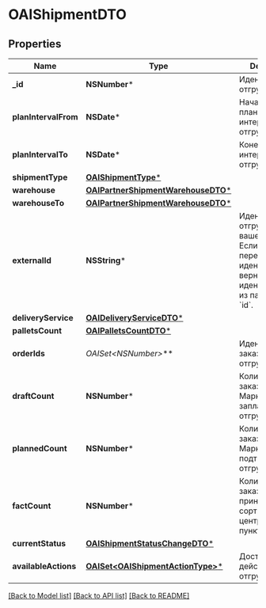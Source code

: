 # OAIShipmentDTO

## Properties
Name | Type | Description | Notes
------------ | ------------- | ------------- | -------------
**_id** | **NSNumber*** | Идентификатор отгрузки. | [optional] 
**planIntervalFrom** | **NSDate*** | Начало планового интервала отгрузки. | [optional] 
**planIntervalTo** | **NSDate*** | Конец планового интервала отгрузки. | [optional] 
**shipmentType** | [**OAIShipmentType***](OAIShipmentType.md) |  | [optional] 
**warehouse** | [**OAIPartnerShipmentWarehouseDTO***](OAIPartnerShipmentWarehouseDTO.md) |  | [optional] 
**warehouseTo** | [**OAIPartnerShipmentWarehouseDTO***](OAIPartnerShipmentWarehouseDTO.md) |  | [optional] 
**externalId** | **NSString*** | Идентификатор отгрузки в вашей системе. Если вы еще не передавали идентификатор, вернется идентификатор из параметра &#x60;id&#x60;. | [optional] 
**deliveryService** | [**OAIDeliveryServiceDTO***](OAIDeliveryServiceDTO.md) |  | [optional] 
**palletsCount** | [**OAIPalletsCountDTO***](OAIPalletsCountDTO.md) |  | [optional] 
**orderIds** | **OAISet&lt;NSNumber*&gt;*** | Идентификаторы заказов в отгрузке. | 
**draftCount** | **NSNumber*** | Количество заказов, которое Маркет запланировал к отгрузке. | [optional] 
**plannedCount** | **NSNumber*** | Количество заказов, которое Маркет подтвердил к отгрузке. | [optional] 
**factCount** | **NSNumber*** | Количество заказов, принятых в сортировочном центре или пункте приема. | [optional] 
**currentStatus** | [**OAIShipmentStatusChangeDTO***](OAIShipmentStatusChangeDTO.md) |  | [optional] 
**availableActions** | [**OAISet&lt;OAIShipmentActionType&gt;***](OAIShipmentActionType.md) | Доступные действия над отгрузкой. | 

[[Back to Model list]](../README.md#documentation-for-models) [[Back to API list]](../README.md#documentation-for-api-endpoints) [[Back to README]](../README.md)


